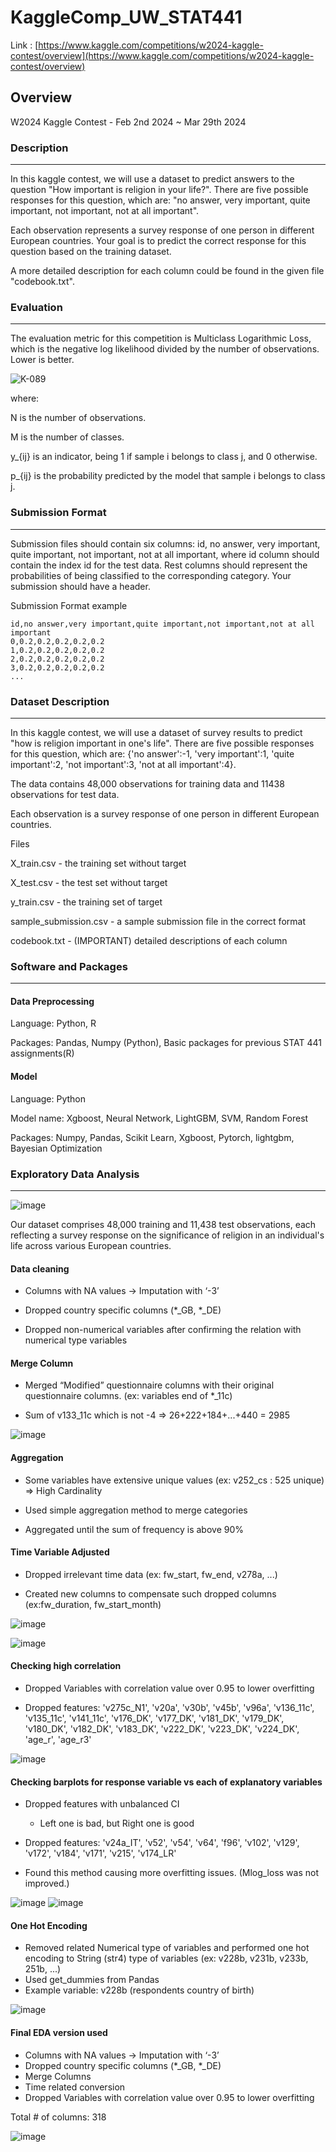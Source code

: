# KaggleComp_UW_STAT441

Link : [https://www.kaggle.com/competitions/w2024-kaggle-contest/overview](https://www.kaggle.com/competitions/w2024-kaggle-contest/overview)


## Overview

W2024 Kaggle Contest - Feb 2nd 2024 ~ Mar 29th 2024

### Description
___
In this kaggle contest, we will use a dataset to predict answers to the question "How important is religion in your life?". There are five possible responses for this question, which are: "no answer, very important, quite important, not important, not at all important".


Each observation represents a survey response of one person in different European countries. Your goal is to predict the correct response for this question based on the training dataset.


A more detailed description for each column could be found in the given file "codebook.txt".

### Evaluation
___
The evaluation metric for this competition is Multiclass Logarithmic Loss, which is the negative log likelihood divided by the number of observations. Lower is better.


![K-089](https://github.com/jy-canucks1/KaggleComp_UW_STAT441/assets/84373345/1bf6da96-c6e1-4aaf-a10f-39831085c373)

where:


N is the number of observations.

M is the number of classes.

y_{ij} is an indicator, being 1 if sample i belongs to class j, and 0 otherwise.

p_{ij} is the probability predicted by the model that sample i belongs to class j.


### Submission Format
___
Submission files should contain six columns: id, no answer, very important, quite important, not important, not at all important, where id column should contain the index id for the test data. Rest columns should represent the probabilities of being classified to the corresponding category. Your submission should have a header.

Submission Format example

```
id,no answer,very important,quite important,not important,not at all important
0,0.2,0.2,0.2,0.2,0.2
1,0.2,0.2,0.2,0.2,0.2
2,0.2,0.2,0.2,0.2,0.2
3,0.2,0.2,0.2,0.2,0.2
...
```

### Dataset Description
___
In this kaggle contest, we will use a dataset of survey results to predict "how is religion important in one's life". There are five possible responses for this question, which are: {'no answer':-1, 'very important':1, 'quite important':2, 'not important':3, 'not at all important':4}.


The data contains 48,000 observations for training data and 11438 observations for test data.


Each observation is a survey response of one person in different European countries.


Files

X_train.csv - the training set without target

X_test.csv - the test set without target

y_train.csv - the training set of target

sample_submission.csv - a sample submission file in the correct format

codebook.txt - (IMPORTANT) detailed descriptions of each column


### Software and Packages
___
#### Data Preprocessing

Language: Python, R

Packages: Pandas, Numpy (Python), Basic packages for previous STAT 441 assignments(R) 

#### Model

Language: Python

Model name: Xgboost, Neural Network, LightGBM, SVM, Random Forest

Packages: Numpy, Pandas, Scikit Learn, Xgboost, Pytorch, lightgbm, Bayesian Optimization

### Exploratory Data Analysis
___
![image](https://github.com/jy-canucks1/KaggleComp_UW_STAT441/assets/84373345/5eb599b7-83f9-41fc-8fcb-3956be4b7825)

Our dataset comprises 48,000 training and 11,438 test observations, each reflecting a survey response on the significance of religion in an individual's life across various European countries.

#### Data cleaning
* Columns with NA values → Imputation with ‘-3’

* Dropped country specific columns (*_GB, *_DE)

* Dropped non-numerical variables after confirming the relation with numerical type variables

#### Merge Column

* Merged “Modified” questionnaire columns with their original questionnaire columns. (ex: variables end of *_11c)

* Sum of v133_11c which is not -4 => 26+222+184+...+440 = 2985

![image](https://github.com/jy-canucks1/KaggleComp_UW_STAT441/assets/84373345/080c773c-df6a-4ef6-9378-8dc299b814c3)

#### Aggregation

* Some variables have extensive unique values (ex: v252_cs : 525 unique) => High Cardinality

* Used simple aggregation method to merge categories

* Aggregated until the sum of frequency is above 90%

#### Time Variable Adjusted

* Dropped irrelevant time data (ex: fw_start, fw_end, v278a, ...)

* Created new columns to compensate such dropped columns (ex:fw_duration, fw_start_month)

![image](https://github.com/jy-canucks1/KaggleComp_UW_STAT441/assets/84373345/f098384d-4106-4f12-bf60-f6de8a8e2fdb)

![image](https://github.com/jy-canucks1/KaggleComp_UW_STAT441/assets/84373345/edf09aa5-6d52-4d20-9dd7-385028f4d560)


#### Checking high correlation

* Dropped Variables with correlation value over 0.95 to lower overfitting

* Dropped features:
  'v275c_N1', 'v20a', 'v30b', 'v45b', 'v96a', 'v136_11c', 'v135_11c', 'v141_11c', 'v176_DK', 'v177_DK', 'v181_DK', 'v179_DK', 'v180_DK', 'v182_DK', 'v183_DK', 'v222_DK', 'v223_DK', 'v224_DK',      'age_r', 'age_r3'

![image](https://github.com/jy-canucks1/KaggleComp_UW_STAT441/assets/84373345/ef884fc9-1624-4046-9454-0b964afdb482)

#### Checking barplots for response variable vs each of explanatory variables

* Dropped features with unbalanced CI
  * Left one is bad, but Right one is good

* Dropped features: 'v24a_IT', 'v52', 'v54', 'v64', 'f96', 'v102', 'v129', 'v172', 'v184', 'v171', 'v215', 'v174_LR'

* Found this method causing more overfitting issues. (Mlog_loss was not improved.)

![image](https://github.com/jy-canucks1/KaggleComp_UW_STAT441/assets/84373345/03231e08-01bc-4c8b-944f-c750f4e8e8ed) ![image](https://github.com/jy-canucks1/KaggleComp_UW_STAT441/assets/84373345/9f8dd9ec-6ba2-4539-8582-ab9ac9d0cf76)

#### One Hot Encoding

* Removed related Numerical type of variables and performed one hot encoding to String (str4) type of variables (ex: v228b, v231b, v233b, 251b, ...)
* Used get_dummies from Pandas
* Example variable: v228b (respondents country of birth)
  
![image](https://github.com/jy-canucks1/KaggleComp_UW_STAT441/assets/84373345/45945086-365f-4969-bbf5-f9abbd57060d)

#### Final EDA version used
* Columns with NA values → Imputation with ‘-3’
* Dropped country specific columns (*_GB, *_DE)
* Merge Columns
* Time related conversion
* Dropped Variables with correlation value over 0.95 to lower overfitting
  
Total # of columns: 318

![image](https://github.com/jy-canucks1/KaggleComp_UW_STAT441/assets/84373345/e3c00728-4cb7-417c-a909-c4b4278f3cfe)





